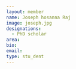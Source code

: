 ```yaml
---
layout: member
name: Joseph hosanna Raj
image: joseph.jpg
designations: 
  - PhD scholar
area:
bio:
email:
type: stu_dent
---
```

